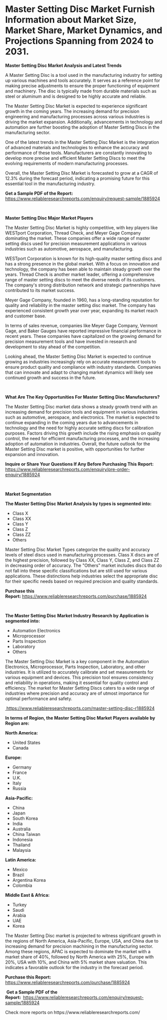 <p><h1>Master Setting Disc Market Furnish Information about Market Size, Market Share, Market Dynamics, and Projections Spanning from 2024 to 2031.</h1></p><p><strong>Master Setting Disc Market Analysis and Latest Trends</strong></p>
<p><p>A Master Setting Disc is a tool used in the manufacturing industry for setting up various machines and tools accurately. It serves as a reference point for making precise adjustments to ensure the proper functioning of equipment and machinery. The disc is typically made from durable materials such as steel or aluminum and is designed to be highly accurate and reliable.</p><p>The Master Setting Disc Market is expected to experience significant growth in the coming years. The increasing demand for precision engineering and manufacturing processes across various industries is driving the market expansion. Additionally, advancements in technology and automation are further boosting the adoption of Master Setting Discs in the manufacturing sector.</p><p>One of the latest trends in the Master Setting Disc Market is the integration of advanced materials and technologies to enhance the accuracy and performance of these tools. Manufacturers are constantly innovating to develop more precise and efficient Master Setting Discs to meet the evolving requirements of modern manufacturing processes.</p><p>Overall, the Master Setting Disc Market is forecasted to grow at a CAGR of 12.3% during the forecast period, indicating a promising future for this essential tool in the manufacturing industry.</p></p>
<p><strong>Get a Sample PDF of the Report:&nbsp;</strong> <a href="https://www.reliableresearchreports.com/enquiry/request-sample/1885924">https://www.reliableresearchreports.com/enquiry/request-sample/1885924</a></p>
<p>&nbsp;</p>
<p><strong>Master Setting Disc Major Market Players</strong></p>
<p><p>The Master Setting Disc Market is highly competitive, with key players like WESTport Corporation, Thread Check, and Meyer Gage Company dominating the market. These companies offer a wide range of master setting discs used for precision measurement applications in various industries such as automotive, aerospace, and manufacturing.</p><p>WESTport Corporation is known for its high-quality master setting discs and has a strong presence in the global market. With a focus on innovation and technology, the company has been able to maintain steady growth over the years. Thread Check is another market leader, offering a comprehensive range of master setting discs to meet the diverse needs of its customers. The company's strong distribution network and strategic partnerships have contributed to its market success.</p><p>Meyer Gage Company, founded in 1960, has a long-standing reputation for quality and reliability in the master setting disc market. The company has experienced consistent growth year over year, expanding its market reach and customer base.</p><p>In terms of sales revenue, companies like Meyer Gage Company, Vermont Gage, and Baker Gauges have reported impressive financial performance in recent years. These companies have capitalized on the growing demand for precision measurement tools and have invested in research and development to stay ahead of the competition.</p><p>Looking ahead, the Master Setting Disc Market is expected to continue growing as industries increasingly rely on accurate measurement tools to ensure product quality and compliance with industry standards. Companies that can innovate and adapt to changing market dynamics will likely see continued growth and success in the future.</p></p>
<p>&nbsp;</p>
<p><strong>What Are The Key Opportunities For Master Setting Disc Manufacturers?</strong></p>
<p><p>The Master Setting Disc market data shows a steady growth trend with an increasing demand for precision tools and equipment in various industries such as automotive, aerospace, and electronics. The market is expected to continue expanding in the coming years due to advancements in technology and the need for highly accurate setting discs for calibration purposes. Factors driving this growth include the rising emphasis on quality control, the need for efficient manufacturing processes, and the increasing adoption of automation in industries. Overall, the future outlook for the Master Setting Disc market is positive, with opportunities for further expansion and innovation.</p></p>
<p><strong>Inquire or Share Your Questions If Any Before Purchasing This Report:</strong> <a href="https://www.reliableresearchreports.com/enquiry/pre-order-enquiry/1885924">https://www.reliableresearchreports.com/enquiry/pre-order-enquiry/1885924</a></p>
<p>&nbsp;</p>
<p><strong>Market Segmentation</strong></p>
<p><strong>The Master Setting Disc Market Analysis by types is segmented into:</strong></p>
<p><ul><li>Class X</li><li>Class XX</li><li>Class Y</li><li>Class Z</li><li>Class ZZ</li><li>Others</li></ul></p>
<p><p>Master Setting Disc Market Types categorize the quality and accuracy levels of steel discs used in manufacturing processes. Class X discs are of the highest precision, followed by Class XX, Class Y, Class Z, and Class ZZ in decreasing order of accuracy. The "Others" market includes discs that do not fall into these specific classifications but are still used for various applications. These distinctions help industries select the appropriate disc for their specific needs based on required precision and quality standards.</p></p>
<p><strong>Purchase this Report:&nbsp;</strong><a href="https://www.reliableresearchreports.com/purchase/1885924">https://www.reliableresearchreports.com/purchase/1885924</a></p>
<p>&nbsp;</p>
<p><strong>The Master Setting Disc Market Industry Research by Application is segmented into:</strong></p>
<p><ul><li>Automation Electronics</li><li>Microprocessor</li><li>Parts Inspection</li><li>Laboratory</li><li>Others</li></ul></p>
<p><p>The Master Setting Disc Market is a key component in the Automation Electronics, Microprocessor, Parts Inspection, Laboratory, and other industries. It is utilized to accurately calibrate and set measurements for various equipment and devices. This precision tool ensures consistency and reliability in operations, making it essential for quality control and efficiency. The market for Master Setting Discs caters to a wide range of industries where precision and accuracy are of utmost importance for optimal performance and safety.</p></p>
<p><a href="https://www.reliableresearchreports.com/master-setting-disc-r1885924">&nbsp;https://www.reliableresearchreports.com/master-setting-disc-r1885924</a></p>
<p><strong>In terms of Region, the Master Setting Disc Market Players available by Region are:</strong></p>
<p>
    <p> <strong> North America: </strong>
        <ul>
            <li>United States</li>
            <li>Canada</li>
        </ul>
        </p> 
    <p> <strong> Europe: </strong>
        <ul>
            <li>Germany</li>
            <li>France</li>
            <li>U.K.</li>
            <li>Italy</li>
            <li>Russia</li>
        </ul>
        </p> 
    <p> <strong> Asia-Pacific: </strong>
        <ul>
            <li>China</li>
            <li>Japan</li>
            <li>South Korea</li>
            <li>India</li>
            <li>Australia</li>
            <li>China Taiwan</li>
            <li>Indonesia</li>
            <li>Thailand</li>
            <li>Malaysia</li>
        </ul>
        </p> 
    <p> <strong> Latin America: </strong>
        <ul>
            <li>Mexico</li>
            <li>Brazil</li>
            <li>Argentina Korea</li>
            <li>Colombia</li>
        </ul>
        </p> 
    <p> <strong> Middle East & Africa: </strong>
        <ul>
            <li>Turkey</li>
            <li>Saudi</li>
            <li>Arabia</li>
            <li>UAE</li>
            <li>Korea</li>
        </ul>
    </p>
    </p>
<p><p>The Master Setting Disc market is projected to witness significant growth in the regions of North America, Asia-Pacific, Europe, USA, and China due to increasing demand for precision machining in the manufacturing sector. Among these regions, APAC is expected to dominate the market with a market share of 40%, followed by North America with 25%, Europe with 20%, USA with 10%, and China with 5% market share valuation. This indicates a favorable outlook for the industry in the forecast period.</p></p>
<p><strong>Purchase this Report: </strong><a href="https://www.reliableresearchreports.com/purchase/1885924">https://www.reliableresearchreports.com/purchase/1885924</a></p>
<p>&nbsp;<strong>Get a Sample PDF of the Report:&nbsp;&nbsp;</strong><a href="https://www.reliableresearchreports.com/enquiry/request-sample/1885924">https://www.reliableresearchreports.com/enquiry/request-sample/1885924</a></p>
<p><strong></strong></p>
<p>Check more reports on https://www.reliableresearchreports.com/</p>